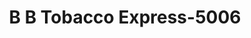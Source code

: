 ---
f_zip-code: 37398
f_state-code: TN
title: B B Tobacco Express-5006
f_phone: 931-967-4800
f_city-only: Winchester
f_address: 820 Dinah Shore Blvd Winchester
f_location-unique-id: '5006'
slug: b-b-tobacco-express-5006
updated-on: '2024-05-30T13:46:58.046Z'
created-on: '2024-05-30T13:36:59.803Z'
published-on: '2024-05-30T13:54:32.469Z'
f_city-state: cms/city/winchester-tn.md
f_company: cms/company/b-b-tobacco-express.md
f_state: cms/state/tennessee.md
layout: '[payday-loan].html'
tags: payday-loan
---